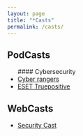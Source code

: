 ```yaml
---
layout: page
title: "*Casts"
permalink: /casts/
---
```


<h2>PodCasts</h2>
<ul>
  #### Cybersecurity 
  <li><a href="https://www.cyber-rangers.com/cs/podcasty" target="_blank" rel="noopener noreferrer">Cyber rangers</a></li>
  <li><a href="https://www.eset.com/cz/podcast-truepositive/" target="_blank" rel="noopener noreferrer">ESET Truepositive</a></li>

</ul>

<h2>WebCasts</h2>
<ul>
  <li><a href="https://youtube.com/securitycast" target="_blank" rel="noopener noreferrer">Security Cast</a></li>
</ul>


